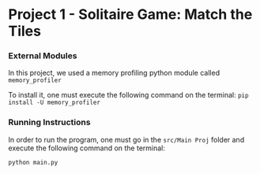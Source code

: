 # Project 1 - Solitaire Game: Match the Tiles

### External Modules
In this project, we used a memory profiling python module called ```memory_profiler```

To install it, one must execute the following command on the terminal:
```pip install -U memory_profiler```

### Running Instructions
In order to run the program, one must go in the ```src/Main Proj``` folder and execute the following command on the terminal:

```python main.py```
